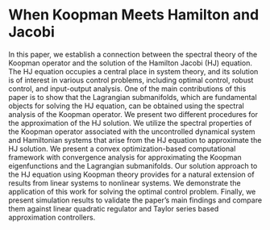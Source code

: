 # When Koopman Meets Hamilton and Jacobi
In this paper, we establish a connection between the spectral theory of the Koopman operator and the solution of the Hamilton Jacobi (HJ) equation. The HJ equation occupies a central place in system theory, and its solution is of interest in various control problems, including optimal control, robust control, and input-output analysis. One of the main contributions of this paper is to show that the Lagrangian submanifolds, which are fundamental objects for solving the HJ equation, can be obtained using the spectral analysis of the Koopman operator. We present two different procedures for the approximation of the HJ solution. We utilize the spectral properties of the Koopman operator associated with the uncontrolled dynamical system and Hamiltonian systems that arise from the HJ equation to approximate the HJ solution. We present a convex optimization-based computational framework with convergence analysis for approximating the Koopman eigenfunctions and the Lagrangian submanifolds. Our solution approach to the HJ equation using Koopman theory provides for a natural extension of results from linear systems to nonlinear systems. We demonstrate the application of this work for solving the optimal control problem. Finally, we present simulation results to validate the paper’s main findings and compare them against linear quadratic regulator and Taylor series based approximation controllers.
